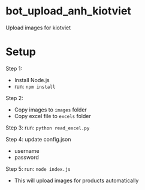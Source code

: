# bot_upload_anh_kiotviet
Upload images for kiotviet

# Setup

Step 1:
   - Install Node.js
   - run: `npm install`

Step 2: 
  - Copy images to `images` folder
  - Copy excel file to `excels` folder
  
Step 3: run: `python read_excel.py`

Step 4: update config.json
  - username
  - password

Step 5: run: `node index.js`
 - This will upload images for products automatically
